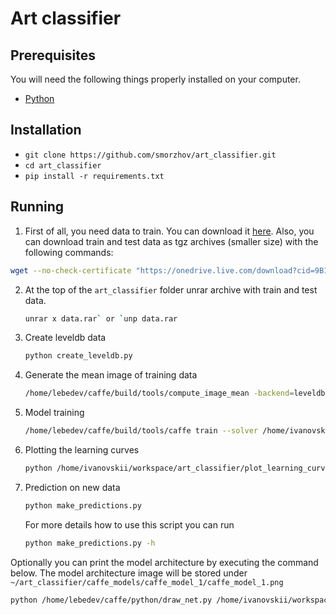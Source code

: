 # Art classifier

## Prerequisites

You will need the following things properly installed on your computer.

* [Python](https://www.python.org/)

## Installation

* `git clone https://github.com/smorzhov/art_classifier.git`
* `cd art_classifier`
* `pip install -r requirements.txt`

## Running

1. First of all, you need data to train. You can download it [here](https://drive.google.com/file/d/1uSz9xfYQD3VSN17wlxdGZ6yDpO5uWz6A/view?usp=sharing). Also, you can download train and test data as tgz archives (smaller size) with the following commands:
```bash
wget --no-check-certificate "https://onedrive.live.com/download?cid=9B1DCE6B8AAEBBAB&resid=9B1DCE6B8AAEBBAB%211094&authkey=ALTTp6IUBu8v4v4" -O test.tgz;wget --no-check-certificate "https://onedrive.live.com/download?cid=9B1DCE6B8AAEBBAB&resid=9B1DCE6B8AAEBBAB%211095&authkey=ACicffxzKxa9D1U" -O train.tgz;
```
2. At the top of the `art_classifier` folder unrar archive with train and test data.
    ```bash
    unrar x data.rar` or `unp data.rar
    ```
3. Create leveldb data
    ```bash
    python create_leveldb.py
    ```
4. Generate the mean image of training data
    ```bash
    /home/lebedev/caffe/build/tools/compute_image_mean -backend=leveldb /home/ivanovskii/workspace/art_classifier/input/train_leveldb /home/ivanovskii/workspace/art_classifier/input/mean.binaryproto
    ```
5. Model training
    ```bash
    /home/lebedev/caffe/build/tools/caffe train --solver /home/ivanovskii/workspace/art_classifier/caffe_models/caffe_model_1/solver_1.prototxt 2>&1 | tee /home/ivanovskii/workspace/art_classifier/caffe_models/caffe_model_1/model_1_train.log
    ```
6. Plotting the learning curves
    ```bash
    python /home/ivanovskii/workspace/art_classifier/plot_learning_curve.py /home/ivanovskii/workspace/art_classifier/caffe_models/caffe_model_1/model_1_train.log /home/ivanovskii/workspace/art_classifier/caffe_models/caffe_model_1/caffe_model_1_learning_curve.png
    ```
7. Prediction on new data
    ```bash
    python make_predictions.py
    ```
    For more details how to use this script you can run
    ```bash
    python make_predictions.py -h
    ```

Optionally you can print the model architecture by executing the command below. The model architecture image will be stored under `~/art_classifier/caffe_models/caffe_model_1/caffe_model_1.png` 

```bash
python /home/lebedev/caffe/python/draw_net.py /home/ivanovskii/workspace/art_classifier/caffe_models/caffe_model_1/caffenet_train_val_1.prototxt /home/ivanovskii/workspace/art_classifier/caffe_models/caffe_model_1/caffe_model_1.png
``` 
